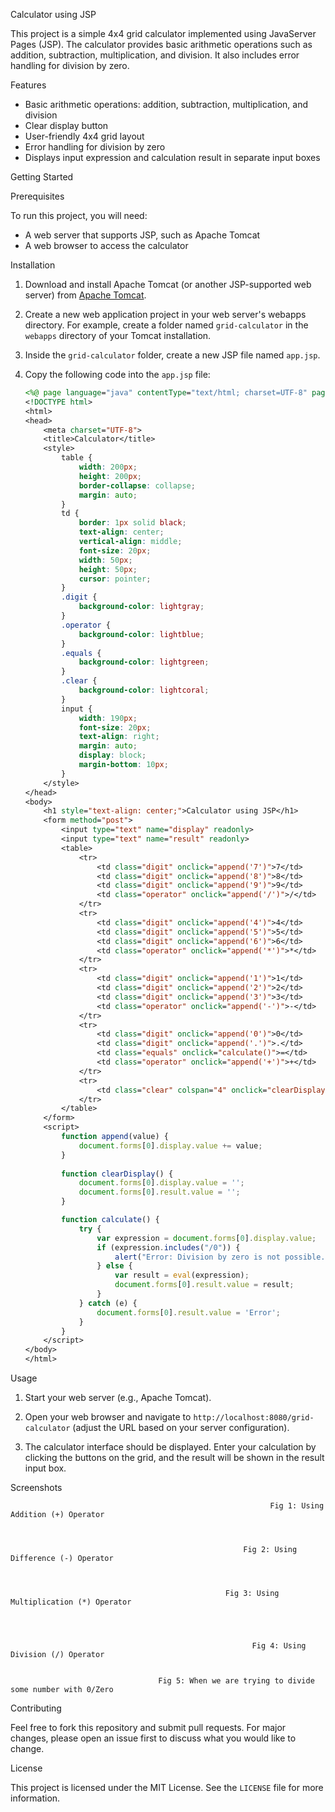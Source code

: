 Calculator using JSP

This project is a simple 4x4 grid calculator implemented using JavaServer Pages (JSP). The calculator provides basic arithmetic operations such as addition, subtraction, multiplication, and division. It also includes error handling for division by zero.

Features

- Basic arithmetic operations: addition, subtraction, multiplication, and division
- Clear display button
- User-friendly 4x4 grid layout
- Error handling for division by zero
- Displays input expression and calculation result in separate input boxes

Getting Started

Prerequisites

To run this project, you will need:

- A web server that supports JSP, such as Apache Tomcat
- A web browser to access the calculator

Installation

1. Download and install Apache Tomcat (or another JSP-supported web server) from [Apache Tomcat](https://tomcat.apache.org/download-90.cgi).

2. Create a new web application project in your web server's webapps directory. For example, create a folder named `grid-calculator` in the `webapps` directory of your Tomcat installation.

3. Inside the `grid-calculator` folder, create a new JSP file named `app.jsp`.

4. Copy the following code into the `app.jsp` file:

    ```jsp
    <%@ page language="java" contentType="text/html; charset=UTF-8" pageEncoding="UTF-8"%>
    <!DOCTYPE html>
    <html>
    <head>
        <meta charset="UTF-8">
        <title>Calculator</title>
        <style>
            table {
                width: 200px;
                height: 200px;
                border-collapse: collapse;
                margin: auto;
            }
            td {
                border: 1px solid black;
                text-align: center;
                vertical-align: middle;
                font-size: 20px;
                width: 50px;
                height: 50px;
                cursor: pointer;
            }
            .digit {
                background-color: lightgray;
            }
            .operator {
                background-color: lightblue;
            }
            .equals {
                background-color: lightgreen;
            }
            .clear {
                background-color: lightcoral;
            }
            input {
                width: 190px;
                font-size: 20px;
                text-align: right;
                margin: auto;
                display: block;
                margin-bottom: 10px;
            }
        </style>
    </head>
    <body>
        <h1 style="text-align: center;">Calculator using JSP</h1>
        <form method="post">
            <input type="text" name="display" readonly>
            <input type="text" name="result" readonly>
            <table>
                <tr>
                    <td class="digit" onclick="append('7')">7</td>
                    <td class="digit" onclick="append('8')">8</td>
                    <td class="digit" onclick="append('9')">9</td>
                    <td class="operator" onclick="append('/')">/</td>
                </tr>
                <tr>
                    <td class="digit" onclick="append('4')">4</td>
                    <td class="digit" onclick="append('5')">5</td>
                    <td class="digit" onclick="append('6')">6</td>
                    <td class="operator" onclick="append('*')">*</td>
                </tr>
                <tr>
                    <td class="digit" onclick="append('1')">1</td>
                    <td class="digit" onclick="append('2')">2</td>
                    <td class="digit" onclick="append('3')">3</td>
                    <td class="operator" onclick="append('-')">-</td>
                </tr>
                <tr>
                    <td class="digit" onclick="append('0')">0</td>
                    <td class="digit" onclick="append('.')">.</td>
                    <td class="equals" onclick="calculate()">=</td>
                    <td class="operator" onclick="append('+')">+</td>
                </tr>
                <tr>
                    <td class="clear" colspan="4" onclick="clearDisplay()">C</td>
                </tr>
            </table>
        </form>
        <script>
            function append(value) {
                document.forms[0].display.value += value;
            }
            
            function clearDisplay() {
                document.forms[0].display.value = '';
                document.forms[0].result.value = '';
            }

            function calculate() {
                try {
                    var expression = document.forms[0].display.value;
                    if (expression.includes("/0")) {
                        alert("Error: Division by zero is not possible.");
                    } else {
                        var result = eval(expression);
                        document.forms[0].result.value = result;
                    }
                } catch (e) {
                    document.forms[0].result.value = 'Error';
                }
            }
        </script>
    </body>
    </html>
    ```

Usage

1. Start your web server (e.g., Apache Tomcat).

2. Open your web browser and navigate to `http://localhost:8080/grid-calculator` (adjust the URL based on your server configuration).

3. The calculator interface should be displayed. Enter your calculation by clicking the buttons on the grid, and the result will be shown in the result input box.





Screenshots

 
                                                              Fig 1: Using Addition (+) Operator


 
                                                        Fig 2: Using Difference (-) Operator


 
                                                    Fig 3: Using Multiplication (*) Operator



 
                                                          Fig 4: Using Division (/) Operator

 
                                     Fig 5: When we are trying to divide some number with 0/Zero


Contributing

Feel free to fork this repository and submit pull requests. For major changes, please open an issue first to discuss what you would like to change.

License

This project is licensed under the MIT License. See the `LICENSE` file for more information.
